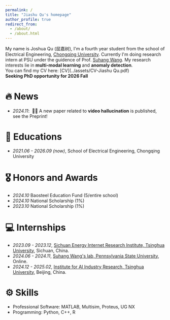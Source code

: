 ```yaml
---
permalink: /
title: "Jiashu Qu's homepage"
author_profile: true
redirect_from: 
  - /about/
  - /about.html
---
```


My name is Joshua Qu (屈嘉树), I'm a fourth year student from the school of Electrical Engineering, [Chongqing University](https://www.cqu.edu.cn/). Currently I'm doing research intern at PSU under the guidence of Prof. [Suhang Wang](https://suhangwang.ist.psu.edu/). My research interests lie in **multi-modal learning** and **anomaly detection**.  
You can find my CV here: [CV](../assets/CV-Jiashu Qu.pdf)  
**Seeking PhD opportunity for 2026 Fall**  

# 🔥 News
- *2024.11*: &nbsp;🎉🎉 A new paper related to **video hallucination** is published, see the Preprint!  
# 📖 Educations
- *2021.06 - 2026.09 (now)*, School of Electrical Engineering, Chongqing University

# 🎖 Honors and Awards
- *2024.10* Baosteel Education Fund (5/entire school) 
- *2024.10* National Scholarship (1%)  
- *2023.10* National Scholarship (1%) 

# 💻 Internships
- *2023.09 - 2023.12*, [Sichuan Energy Internet Research Institute, Tsinghua University](https://www.tsinghua-eiri.org/), Sichuan, China.  
- *2024.06 - 2024.11*, [Suhang Wang's lab, Pennsylvania State University](https://www.tsinghua-eiri.org/), Online.
- *2024.12 - 2025.02*, [Institute for AI Industry Research, Tsinghua University](https://air.tsinghua.edu.cn/), Beijing, China.

# ⚙️ Skills
- Professional Software: MATLAB, Multisim, Proteus, UG NX   
- Programming: Python, C++, R



